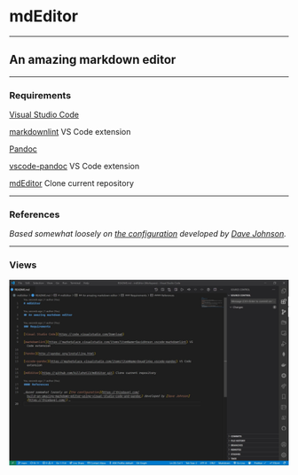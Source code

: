# mdEditor
---

## An amazing markdown editor
---

### Requirements

[Visual Studio Code](https://code.visualstudio.com/Download)

[markdownlint](https://marketplace.visualstudio.com/items?itemName=DavidAnson.vscode-markdownlint) VS Code extension

[Pandoc](http://pandoc.org/installing.html)

[vscode-pandoc](https://marketplace.visualstudio.com/items?itemName=DougFinke.vscode-pandoc) VS Code extension

[mdEditor](https://github.com/killshot13/mdEditor.git) Clone current repository

---

### References

_Based somewhat loosely on [the configuration](https://thisdavej.com/build-an-amazing-markdown-editor-using-visual-studio-code-and-pandoc) developed by [Dave Johnson](https://thisdavej.com/)._

---

### Views

<img src="https://github.com/killshot13/mdEditor/blob/main/mdEditor.jpg" />

